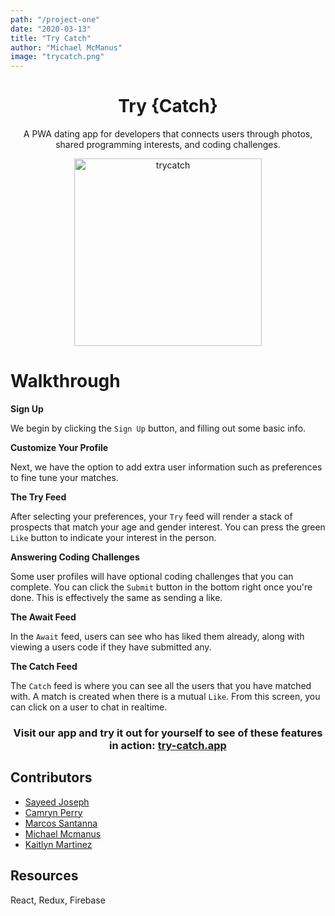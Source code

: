```yaml
---
path: "/project-one"
date: "2020-03-13"
title: "Try Catch"
author: "Michael McManus"
image: "trycatch.png"
---
```


<h1 align="center">Try {Catch}</h1>
<p align="center">
A PWA dating app for developers that connects users through photos, shared programming interests, and coding challenges.</p>
<p align="center">
  <img src="https://i.imgur.com/zw7zF2h.png" width="300" alt="trycatch"/>
</p>

# Walkthrough

**Sign Up**

We begin by clicking the `Sign Up` button, and filling out some basic info.

**Customize Your Profile**

Next, we have the option to add extra user information such as preferences to fine tune your matches.

**The Try Feed**

After selecting your preferences, your `Try` feed will render a stack of prospects that match your age and gender interest. You can press the green `Like` button to indicate your interest in the person.

**Answering Coding Challenges**

Some user profiles will have optional coding challenges that you can complete. You can click the `Submit` button in the bottom right once you're done. This is effectively the same as sending a like.

**The Await Feed**

In the `Await` feed, users can see who has liked them already, along with viewing a users code if they have submitted any.

**The Catch Feed**

The `Catch` feed is where you can see all the users that you have matched with. A match is created when there is a mutual `Like`. From this screen, you can click on a user to chat in realtime.

<h3 align="center">
Visit our app and try it out for yourself to see of these features in action:
<a href="https://try-catch.app/">try-catch.app</a>
</h3>

## Contributors

- <a href="https://github.com/sjoseph11236">Sayeed Joseph</a>
- <a href="https://github.com/camryn-perry">Camryn Perry</a>
- <a href="https://github.com/mcs2019">Marcos Santanna</a>
- <a href="https://github.com/MikeMcmanus95">Michael Mcmanus</a>
- <a href="https://github.com/kkmartinez95">Kaitlyn Martinez</a>

## Resources

React, Redux, Firebase

